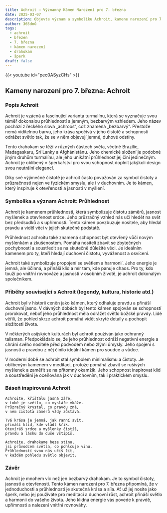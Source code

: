 ```yaml
---
title: Achroit – Významný Kámen Narození pro 7. března
date: 2025-03-07
description: Objevte význam a symboliku Achroit, kamene narození pro 7. března, který symbolizuje Průhlednost. Přečtěte si legendy a inspirující příběhy.
author: 365dnů
tags:
  - achroit
  - březen
  - 7. března
  - kámen narození
  - drahokam
  - šperk
draft: false
---
```


{{< youtube id="pec0ASyzCHs" >}}

## Kameny narození pro 7. března: Achroit

### Popis Achroit

Achroit je vzácná a fascinující varianta turmalínu, která se vyznačuje svou téměř dokonalou průhledností a jemným, bezbarvým vzhledem. Jeho název pochází z řeckého slova „achroos“, což znamená „bezbarvý“. Přestože nemá viditelnou barvu, jeho krása spočívá v jeho čistotě a schopnosti odrážet světlo tak, že se v něm objevují jemné, duhové odstíny.

Tento drahokam se těží v různých částech světa, včetně Brazílie, Madagaskaru, Srí Lanky a Afghánistánu. Jeho chemické složení je podobné jiným druhům turmalínu, ale jeho unikátní průhlednost jej činí jedinečným. Achroit je oblíbený v šperkařství pro svou schopnost doplnit jakýkoli design svou neutrální elegancí.

Díky své výjimečné čistotě je achroit často považován za symbol čistoty a průzračnosti nejen ve fyzickém smyslu, ale i v duchovním. Je to kámen, který inspiruje k otevřenosti a jasnosti v myšlení.

### Symbolika a význam Achroit: Průhlednost

Achroit je kamenem průhlednosti, která symbolizuje čistotu záměrů, jasnost myšlenek a otevřenost srdce. Jeho průzračný vzhled nás učí hledět na svět bez předsudků a s upřímností. Tento kámen povzbuzuje nositele, aby hledal pravdu a viděl věci v jejich skutečné podstatě.

Průhlednost achroitu také znamená schopnost být otevřený vůči novým myšlenkám a zkušenostem. Pomáhá nositeli zbavit se zbytečných pochybností a soustředit se na skutečně důležité věci. Je ideálním kamenem pro ty, kteří hledají duchovní čistotu, vyváženost a osvícení.

Achroit také symbolizuje propojení se světlem a harmonií. Jeho energie je jemná, ale účinná, a přináší klid a mír tam, kde panuje chaos. Pro ty, kdo touží po vnitřní rovnováze a jasnosti v osobním životě, je achroit dokonalým společníkem.

### Příběhy související s Achroit (legendy, kultura, historie atd.)

Achroit byl v historii ceněn jako kámen, který odhaluje pravdu a přináší duchovní jasno. V dávných dobách byl tento kámen spojován se schopností prorokovat, neboť jeho průhlednost měla odrážet světlo božské pravdy. Lidé věřili, že pohled skrze achroit pomáhá vidět skryté detaily a pochopit složitosti života.

V některých asijských kulturách byl achroit používán jako ochranný talisman. Předpokládalo se, že jeho průhlednost odráží negativní energie a chrání svého nositele před podvodem nebo zlými úmysly. Jeho spojení s jasností a pravdou z něj činilo ideální kámen pro soudce a vůdce.

V moderní době se achroit stal symbolem minimalismu a čistoty. Je oblíbeným kamenem v meditaci, protože pomáhá zbavit se rušivých myšlenek a zaměřit se na přítomný okamžik. Jeho schopnost inspirovat klid a soustředění je oceňována jak v duchovním, tak i praktickém smyslu.

### Báseň inspirovaná Achroit

```
Achroite, křišťálu jasná záře,  
v tobě je světlo, co mysláře vkáže.  
Průzračný krystal, co pravdu zná,  
v něm čistota záměrů vždy zůstává.

Tvá krása je jemná, jak ranní svit,  
přináší klid, kde vládl křik.  
Otevíráš srdce a myšlenky čistíš,  
pravdu a lásku do duše vštípíš.

Achroite, drahokame beze stínu,  
jsi průvodcem světla, co pohlcuje vinu.  
Průhledností svou nás učíš žít,  
v každém pohledu světlo objevit.
```

### Závěr

Achroit je mnohem víc než jen bezbarvý drahokam. Je to symbol čistoty, jasnosti a otevřenosti. Tento kámen narození pro 7. března připomíná, že v jednoduchosti a průhlednosti je skutečná krása a síla. Ať už jej nosíte jako šperk, nebo jej používáte pro meditaci a duchovní růst, achroit přináší světlo a harmonii do vašeho života. Jeho klidná energie vás povede k pravdě, upřímnosti a nalezení vnitřní rovnováhy.